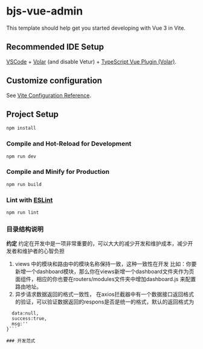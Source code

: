 # bjs-vue-admin

This template should help get you started developing with Vue 3 in Vite.

## Recommended IDE Setup

[VSCode](https://code.visualstudio.com/) + [Volar](https://marketplace.visualstudio.com/items?itemName=Vue.volar) (and disable Vetur) + [TypeScript Vue Plugin (Volar)](https://marketplace.visualstudio.com/items?itemName=Vue.vscode-typescript-vue-plugin).

## Customize configuration

See [Vite Configuration Reference](https://vitejs.dev/config/).

## Project Setup

```sh
npm install
```

### Compile and Hot-Reload for Development

```sh
npm run dev
```

### Compile and Minify for Production

```sh
npm run build
```

### Lint with [ESLint](https://eslint.org/)

```sh
npm run lint
```

### 目录结构说明

**约定**
约定在开发中是一项非常重要的，可以大大的减少开发和维护成本，减少开发者和维护者的心智负担
1. views 中的模块和路由中的模块名称保持一致，这种一致性在开发
比如：你要新增一个dashboard模块，那么你在views新增一个dashboard文件夹作为页面组件，相应的你也要在routers/modules文件夹中增加dashboard.js 来配置路由地址。
2. 异步请求数据返回的格式一致性，
在axios拦截器中有一个数据接口返回格式的验证，可以验证数据返回的respons是否是统一的格式，默认的返回格式为
```{
  data:null,
  success:true,
  msg:''
}```

### 开发范式